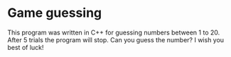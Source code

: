 # Game guessing 

This program was written in C++ for guessing numbers between 1 to 20. After 5 trials the program will stop.
Can you guess the number?
I wish you best of luck!
